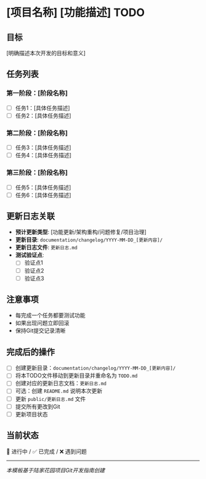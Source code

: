 # [项目名称] [功能描述] TODO

## 目标
[明确描述本次开发的目标和意义]

## 任务列表

### 第一阶段：[阶段名称]
- [ ] 任务1：[具体任务描述]
- [ ] 任务2：[具体任务描述]

### 第二阶段：[阶段名称]
- [ ] 任务3：[具体任务描述]
- [ ] 任务4：[具体任务描述]

### 第三阶段：[阶段名称]
- [ ] 任务5：[具体任务描述]
- [ ] 任务6：[具体任务描述]

## 更新日志关联
- **预计更新类型**: [功能更新/架构重构/问题修复/项目治理]
- **更新目录**: `documentation/changelog/YYYY-MM-DD_[更新内容]/`
- **更新日志文件**: `更新日志.md`
- **测试验证点**: 
  - [ ] 验证点1
  - [ ] 验证点2
  - [ ] 验证点3

## 注意事项
- 每完成一个任务都要测试功能
- 如果出现问题立即回滚
- 保持Git提交记录清晰

## 完成后的操作
- [ ] 创建更新目录：`documentation/changelog/YYYY-MM-DD_[更新内容]/`
- [ ] 将本TODO文件移动到更新目录并重命名为 `TODO.md`
- [ ] 创建对应的更新日志文档：`更新日志.md`
- [ ] 可选：创建 `README.md` 说明本次更新
- [ ] 更新 `public/更新日志.md` 文件
- [ ] 提交所有更改到Git
- [ ] 更新项目状态

## 当前状态
🔄 进行中 / ✅ 已完成 / ❌ 遇到问题

---
*本模板基于陆家花园项目Git开发指南创建* 